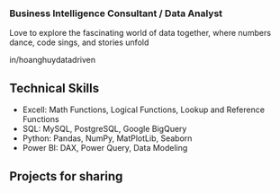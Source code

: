 ### Business Intelligence Consultant / Data Analyst
Love to  explore the fascinating world of data together, where numbers dance, code sings, and stories unfold

in/hoanghuydatadriven
## Technical Skills 
- Excell: Math Functions, Logical Functions, Lookup and Reference Functions
- SQL: MySQL, PostgreSQL, Google BigQuery
- Python: Pandas, NumPy, MatPlotLib, Seaborn
- Power BI: DAX, Power Query, Data Modeling

## Projects for sharing



